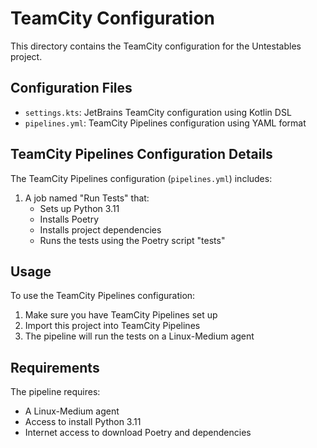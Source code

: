 # TeamCity Configuration

This directory contains the TeamCity configuration for the Untestables project.

## Configuration Files

- `settings.kts`: JetBrains TeamCity configuration using Kotlin DSL
- `pipelines.yml`: TeamCity Pipelines configuration using YAML format

## TeamCity Pipelines Configuration Details

The TeamCity Pipelines configuration (`pipelines.yml`) includes:

1. A job named "Run Tests" that:
   - Sets up Python 3.11
   - Installs Poetry
   - Installs project dependencies
   - Runs the tests using the Poetry script "tests"

## Usage

To use the TeamCity Pipelines configuration:

1. Make sure you have TeamCity Pipelines set up
2. Import this project into TeamCity Pipelines
3. The pipeline will run the tests on a Linux-Medium agent

## Requirements

The pipeline requires:
- A Linux-Medium agent
- Access to install Python 3.11
- Internet access to download Poetry and dependencies
